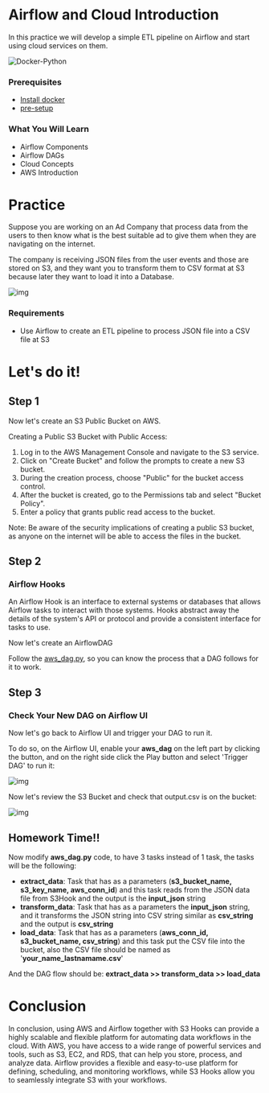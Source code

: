 # Airflow and Cloud Introduction

In this practice we will develop a simple ETL pipeline on Airflow and start using cloud services on them.

![Docker-Python](documentation_images/cloud.png)

### Prerequisites

* [Install docker](https://docs.docker.com/engine/install/)
* [pre-setup](pre-setup%20README.md)

### What You Will Learn

- Airflow Components
- Airflow DAGs
- Cloud Concepts
- AWS Introduction

# Practice

Suppose you are working on an Ad Company that process data from the users to then know what is the best suitable ad to
give them when they are navigating on the internet.

The company is receiving JSON files from the user events and those are stored on S3, and they want you to transform them
to CSV format at S3 because later they want to load it into a Database.

![img](documentation_images/ias.png)

### Requirements

* Use Airflow to create an ETL pipeline to process JSON file into a CSV file at S3

# Let's do it!


## Step 1

Now let's create an S3 Public Bucket on AWS.

Creating a Public S3 Bucket with Public Access:

1. Log in to the AWS Management Console and navigate to the S3 service.
2. Click on "Create Bucket" and follow the prompts to create a new S3 bucket.
3. During the creation process, choose "Public" for the bucket access control.
4. After the bucket is created, go to the Permissions tab and select "Bucket Policy".
5. Enter a policy that grants public read access to the bucket.

Note: Be aware of the security implications of creating a public S3 bucket, as anyone on the internet will be able to
access the files in the bucket.

## Step 2

### Airflow Hooks

An Airflow Hook is an interface to external systems or databases that allows Airflow tasks to interact with those
systems. Hooks abstract away the details of the system's API or protocol and provide a consistent interface for tasks to
use.

Now let's create an AirflowDAG

Follow the [aws_dag.py](dags/aws_dag.py), so you can know the process that a DAG follows for it to work.

## Step 3

### Check Your New DAG on Airflow UI

Now let's go back to Airflow UI and trigger your DAG to run it.

To do so, on the Airflow UI, enable your **aws_dag** on the left part by clicking the button, and on the right side
click the Play button and select 'Trigger DAG' to run it:

![img](documentation_images/cloud-9.png)

Now let's review the S3 Bucket and check that output.csv is on the bucket:

![img](documentation_images/cloud-10.png)

## Homework Time!!

Now modify **aws_dag.py** code, to have 3 tasks instead of 1 task, the tasks will be the following:

+ **extract_data**: Task that has as a parameters (**s3_bucket_name, s3_key_name, aws_conn_id**) and this task reads
  from the JSON data file from S3Hook and the output is the **input_json** string
+ **transform_data**: Task that has as a parameters the **input_json** string, and it transforms the JSON string into
  CSV string similar as **csv_string** and the output is **csv_string**
+ **load_data**: Task that has as a parameters (**aws_conn_id, s3_bucket_name, csv_string**) and this task put the CSV
  file into the bucket, also the CSV file should be named as '**your_name_lastnamame.csv**'

And the DAG flow should be: **extract_data >> transform_data >> load_data**

# Conclusion

In conclusion, using AWS and Airflow together with S3 Hooks can provide a highly scalable and flexible platform for
automating data workflows in the cloud. With AWS, you have access to a wide range of powerful services and tools, such
as S3, EC2, and RDS, that can help you store, process, and analyze data. Airflow provides a flexible and easy-to-use
platform for defining, scheduling, and monitoring workflows, while S3 Hooks allow you to seamlessly integrate S3 with
your workflows.
